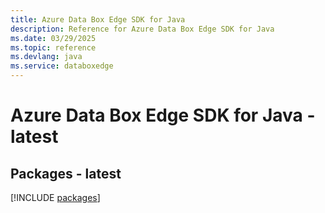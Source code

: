 ```yaml
---
title: Azure Data Box Edge SDK for Java
description: Reference for Azure Data Box Edge SDK for Java
ms.date: 03/29/2025
ms.topic: reference
ms.devlang: java
ms.service: databoxedge
---
```

# Azure Data Box Edge SDK for Java - latest
## Packages - latest
[!INCLUDE [packages](data-box-edge-index.md)]
